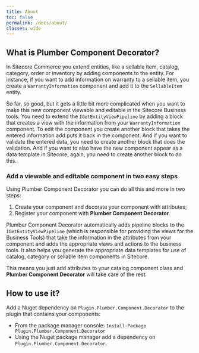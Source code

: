 ```yaml
---
title: About
toc: false
permalink: /docs/about/
classes: wide
---
```

## What is Plumber Component Decorator?

In Sitecore Commerce you extend entities, like a sellable item, catalog, category, order or inventory by adding components to the entity. For instance, if you want to add information on warranty to a sellable item, you create a `WarrantyInformation` component and add it to the `SellableItem` entity. 

So far, so good, but it gets a little bit more complicated when you want to make this new component viewable and editable in the Sitecore Business tools. You need to extend the `IGetEntityViewPipeline` by adding a block that creates a view with the information from your `WarrantyInformation`  component. To edit the component you create another block that takes the entered information add puts it back in the component. And if you want to validate the entered data, you need to create another block that does the validation. And if you want to also have the new component appear as a data template in Sitecore, again, you need to create another block to do this.

### Add a viewable and editable component in two easy steps

Using Plumber Component Decorator you can do all this and more in two steps:

1. Create your component and decorate your component with attributes;
2. Register your component with **Plumber Component Decorator**.

Plumber Component Decorator automatically adds pipeline blocks to the `IGetEntityViewPipeline` (which is responsible for providing the views for the Business Tools) that take the information in the attributes from your component and adds the appropriate views and actions to the business tools. It also helps you generate the appropriate data templates for use of catalog, category or sellable item components in Sitecore.

This means you just add attributes to your catalog component class and **Plumber Component Decorator** will take care of the rest.

## How to use it? 

Add a Nuget dependency on `Plugin.Plumber.Component.Decorator` to the plugin that contains your components:

* From the package manager console: `Install-Package Plugin.Plumber.Component.Decorator` 
* Using the Nuget package manager add a dependency on `Plugin.Plumber.Component.Decorator`.

